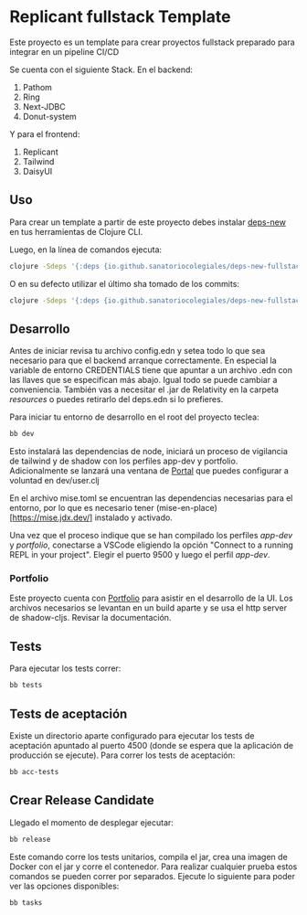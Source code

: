 # Replicant fullstack Template

Este proyecto es un template para crear proyectos fullstack preparado para integrar en un pipeline CI/CD

Se cuenta con el siguiente Stack. En el backend:

1. Pathom
2. Ring
3. Next-JDBC
4. Donut-system

Y para el frontend:

1. Replicant
2. Tailwind
3. DaisyUI

## Uso

Para crear un template a partir de este proyecto debes instalar [deps-new](https://github.com/seancorfield/deps-new?tab=readme-ov-file) en tus herramientas de Clojure CLI. 

Luego, en la línea de comandos ejecuta:

```bash
clojure -Sdeps '{:deps {io.github.sanatoriocolegiales/deps-new-fullstack-replicant-template {:git/tag "v0.0.1" :git/sha "a28266"}}}' -Tnew create :template sanatoriocolegiales/deps-new-fullstack-replicant-template :name sanatoriocolegiales/<mi-proyecto>
```

O en su defecto utilizar el último sha tomado de los commits:

```bash
clojure -Sdeps '{:deps {io.github.sanatoriocolegiales/deps-new-fullstack-replicant-template {:git/sha "CODIGO-SHA"}}}' -Tnew create :template sanatoriocolegiales/deps-new-fullstack-replicant-template :name sanatoriocolegiales/<mi-proyecto>
```

## Desarrollo

Antes de iniciar revisa tu archivo config.edn y setea todo lo que sea necesario para que el backend arranque correctamente. En especial la variable de entorno CREDENTIALS tiene que apuntar a un archivo .edn con las llaves que se especifican más abajo. Igual todo se puede cambiar a conveniencia. También vas a necesitar el .jar de Relativity en la carpeta *resources* o puedes retirarlo del deps.edn si lo prefieres. 

Para iniciar tu entorno de desarrollo en el root del proyecto teclea:

```bash
bb dev
```
Esto instalará las dependencias de node, iniciará un proceso de vigilancia de tailwind y de shadow con los perfiles app-dev y portfolio. Adicionalmente se lanzará una ventana de [Portal](https://github.com/djblue/portal) que puedes configurar a voluntad en dev/user.clj 

En el archivo mise.toml se encuentran las dependencias necesarias para el entorno, por lo que es necesario tener (mise-en-place)[https://mise.jdx.dev/] instalado y activado. 

Una vez que el proceso indique que se han compilado los perfiles *app-dev* y *portfolio*, conectarse a VSCode eligiendo la opción "Connect to a running REPL in your project". Elegir el puerto 9500 y luego el perfil *app-dev*.

### Portfolio

Este proyecto cuenta con [Portfolio](https://github.com/cjohansen/portfolio?tab=readme-ov-file) para asistir en el desarrollo de la UI. Los archivos necesarios se levantan en un build aparte y se usa el http server de shadow-cljs. Revisar la documentación.

## Tests

Para ejecutar los tests correr:

```bash
bb tests
```

## Tests de aceptación

Existe un directorio aparte configurado para ejecutar los tests de aceptación apuntado al puerto 4500 (donde se espera que la aplicación de producción se ejecute). Para correr los tests de aceptación:

```bash
bb acc-tests
```

## Crear Release Candidate

Llegado el momento de desplegar ejecutar:

```bash
bb release
```

Este comando corre los tests unitarios, compila el jar, crea una imagen de Docker con el jar y corre el contenedor. Para realizar cualquier prueba estos comandos se pueden correr por separados. Ejecute lo siguiente para poder ver las opciones disponibles:

```bash
bb tasks
```